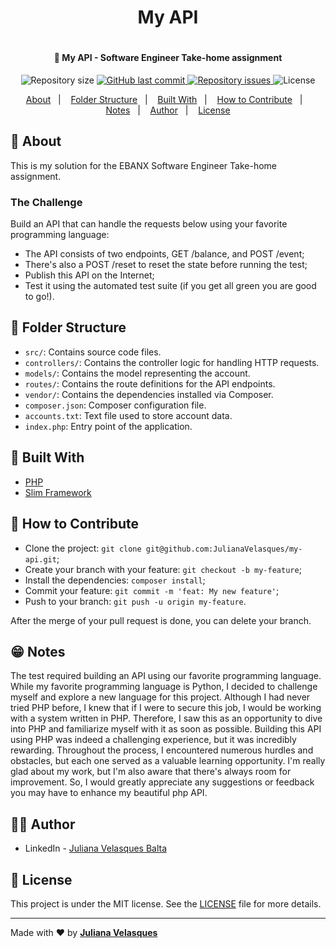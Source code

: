 <h1 align="center"> My API <h1>

<h4 align="center">
  🚀 My API - Software Engineer Take-home assignment
</h4>

<p align="center">
  
  <img alt="Repository size" src="https://img.shields.io/github/repo-size/JulianaVelasques/my-api">
  
  <a href="https://github.com/JulianaVelasques/my-api/commits/main">
    <img alt="GitHub last commit" src="https://img.shields.io/github/last-commit/JulianaVelasques/my-api">
  </a>

  <a href="https://github.com/JulianaVelasques/my-api/issues">
    <img alt="Repository issues" src="https://img.shields.io/github/issues/JulianaVelasques/my-api">
  </a>

  <img alt="License" src="https://img.shields.io/badge/license-MIT-brightgreen">
</p>

<p align="center">
  <a href="#page_with_curl-about">About</a>&nbsp;&nbsp;&nbsp;|&nbsp;&nbsp;&nbsp;
  <a href="#construction-folder-structuret">Folder Structure</a>&nbsp;&nbsp;&nbsp;|&nbsp;&nbsp;&nbsp;
  <a href="#wrench-built-with">Built With</a>&nbsp;&nbsp;&nbsp;|&nbsp;&nbsp;&nbsp;
  <a href="#-how-to-contribute">How to Contribute</a>&nbsp;&nbsp;&nbsp;|&nbsp;&nbsp;&nbsp;
  <a href="#grin-notes">Notes</a>&nbsp;&nbsp;&nbsp;|&nbsp;&nbsp;&nbsp;
  <a href="#woman_technologist-author">Author</a>&nbsp;&nbsp;&nbsp;|&nbsp;&nbsp;&nbsp;
  <a href="#memo-license">License</a>
</p>
 
## :page_with_curl: About
This is my solution for the EBANX Software Engineer Take-home assignment.

### The Challenge
Build an API that can handle the requests below using your favorite programming language:
- The API consists of two endpoints, GET /balance, and POST /event;
- There's also a POST /reset to reset the state before running the test;
- Publish this API on the Internet;
- Test it using the automated test suite (if you get all green you are good to go!).

## :construction: Folder Structure
- `src/`: Contains source code files.
- `controllers/`: Contains the controller logic for handling HTTP requests.
- `models/`: Contains the model representing the account.
- `routes/`: Contains the route definitions for the API endpoints.  
- `vendor/`: Contains the dependencies installed via Composer.
- `composer.json`: Composer configuration file.
- `accounts.txt`: Text file used to store account data.
- `index.php`: Entry point of the application.

## :wrench: Built With
- [PHP](https://www.php.net/)
- [Slim Framework](https://www.slimframework.com/)

## 🤔 How to Contribute

- Clone the project: `git clone git@github.com:JulianaVelasques/my-api.git`;
- Create your branch with your feature: `git checkout -b my-feature`;
- Install the dependencies: `composer install`;
- Commit your feature: `git commit -m 'feat: My new feature'`;
- Push to your branch: `git push -u origin my-feature`.

After the merge of your pull request is done, you can delete your branch.

## :grin: Notes
The test required building an API using our favorite programming language. While my favorite programming language is Python, I decided to challenge myself and explore a new language for this project. 
Although I had never tried PHP before, I knew that if I were to secure this job, I would be working with a system written in PHP. 
Therefore, I saw this as an opportunity to dive into PHP and familiarize myself with it as soon as possible.
Building this API using PHP was indeed a challenging experience, but it was incredibly rewarding. Throughout the process, I encountered numerous hurdles and obstacles, but each one served as a valuable learning opportunity. 
I'm really glad about my work, but I'm also aware that there's always room for improvement. So, I would greatly appreciate any suggestions or feedback you may have to enhance my beautiful php API.
  
## :woman_technologist: Author
- LinkedIn - [Juliana Velasques Balta](https://www.linkedin.com/in/julianavelasquesbalta/)
  
## :memo: License

This project is under the MIT license. See the [LICENSE](LICENSE.md) file for more details.

---

Made with ♥ by <tr>
    <td align="center"><a href="https://github.com/JulianaVelasques"><b>Juliana Velasques</b></a><br /></td>
<tr>
